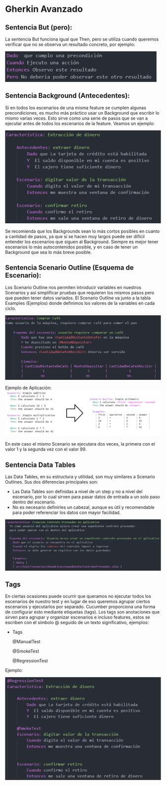 # Gherkin Avanzado

## Sentencia But (pero):
La sentencia But funciona igual que Then, pero se utiliza cuando queremos verificar que no se 
observa un resultado concreto, por ejemplo:

![escenarioconbut](/screenshots/escenarioconbut.png)


## Sentencia Background (Antecedentes):

Si en todos los escenarios de una misma feature se cumplen algunas precondiciones, es mucho más 
práctico usar un Background que escribir lo mismo varias veces. Esto sirve como una serie de pasos 
que se van a ejecutar antes de todos los escenarios de la feature. Veamos un ejemplo:

![escenarioconbackground](/screenshots/escenarioconbackground.png)

Se recomienda que los Backgrounds sean lo más cortos posibles en cuanto a cantidad de pasos, ya que 
si se hacen muy largos puede ser difícil entender los escenarios que siguen al Background. Siempre es 
mejor tener escenarios lo más autocontenidos posible, y en caso de tener un Background que sea lo más 
breve posible.


## Sentencia Scenario Outline (Esquema de Escenario):

Los Scenario Outline nos permiten introducir variables en nuestros Scenarios y así simplificar pruebas 
que requieren los mismos pasos pero que pueden tener datos variados. El Scenario Outline va junto a la 
tabla Examples (Ejemplos)  donde definimos los valores de la variables en cada ciclo.

![escenarioconscenariooutline](/screenshots/escenarioconscenariooutline.png)

Ejemplo de Aplicación:
![diferenciasescenariooutline](/screenshots/diferenciasescenariooutline.png)

En este caso el mismo Scenario se ejecutara dos veces, la primera con el valor 1 y la segunda vez con el 
valor 99.


## Sentencia Data Tables
Las Data Tables, en su estructura y utilidad, son muy similares a Scenario Outlines. Sus dos diferencias 
principales son:

  * Las Data Tables son definidas a nivel de un step y no a nivel del escenario, por lo cual sirven para 
  pasar datos de entrada a un solo paso dentro del escenario.
  * No es necesario definirles un cabezal, aunque es útil y recomendable para poder referenciar los datos 
  con mayor facilidad.

![escenariocondatatable](/screenshots/escenariocondatatable.png)


## Tags

En ciertas ocasiones puede ocurrir que queramos no ejecutar todos los escenarios de nuestro test y en lugar 
de eso queremos agrupar ciertos escenarios y ejecutarlos por separado. Cucumber proporciona una forma de 
configurar esto mediante etiquetas (tags). Los tags son anotaciones que sirven para agrupar y organizar 
escenarios e incluso features, estos se escriben con el símbolo @ seguido de un texto significativo, ejemplos:

  * Tags

    @ManualTest

    @SmokeTest 

    @RegressionTest

Ejemplo:

![tags](/screenshots/tags.png)



